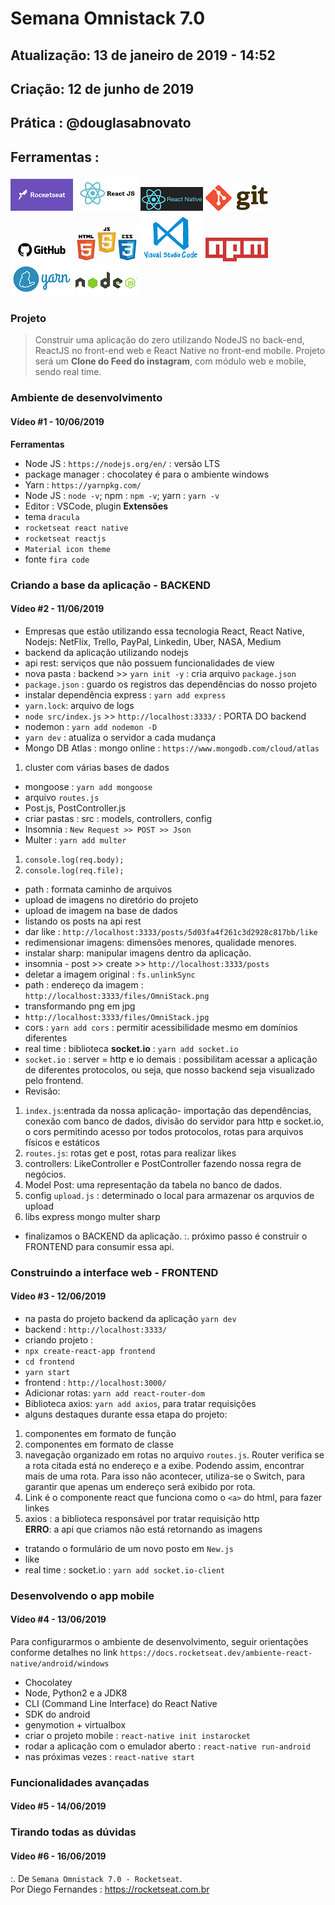 # Semana Omnistack 7.0

## Atualização: 13 de janeiro de 2019 - 14:52
## Criação: 12 de junho de 2019
## Prática : @douglasabnovato

## Ferramentas : 

![Rocketseat](/images/logo-rocketseat.png)
![ReactJS](/images/logo-reactjs.jpg)
![React Native](/images/logo-react-native.png)
![Git](/images/logo-git.png)
![Github](/images/logo-github.png)
![HTML/CSS/Javascript](/images/logo-html-css-js.jpeg)
![VSCode](/images/logo-VSCode.png)
![NPM](/images/logo-npm.png)
![Yarn](/images/logo-yarn.png)
![Nodejs](/images/logo-nodejs.png)

### Projeto
> Construir uma aplicação do zero utilizando NodeJS no back-end, ReactJS no front-end web e React Native no front-end mobile.
>Projeto será um **Clone do Feed do instagram**, com módulo web e mobile, sendo real time.

### Ambiente de desenvolvimento
#### Vídeo #1 - 10/06/2019
**Ferramentas**
- Node JS : `https://nodejs.org/en/` : versão LTS
- package manager : chocolatey é para o ambiente windows
- Yarn : `https://yarnpkg.com/`
- Node JS : `node -v`; npm : `npm -v`; yarn : `yarn -v`
- Editor : VSCode, plugin 
**Extensões**
- tema `dracula`
- `rocketseat react native`
- `rocketseat reactjs`
- `Material icon theme`
- fonte `fira code`

### Criando a base da aplicação - BACKEND
#### Vídeo #2 - 11/06/2019
- Empresas que estão utilizando essa tecnologia React, React Native, Nodejs: NetFlix, Trello, PayPal, Linkedin, Uber, NASA, Medium
- backend da aplicação utilizando nodejs
- api rest: serviços que não possuem funcionalidades de view
- nova pasta : backend >> `yarn init -y` : cria arquivo `package.json` 
- `package.json` : guardo os registros das dependências do nosso projeto
- instalar dependência express : `yarn add express`
- `yarn.lock`: arquivo de logs
- `node src/index.js` >> `http://localhost:3333/` : PORTA DO backend
- nodemon : `yarn add nodemon -D`
- `yarn dev` : atualiza o servidor a cada mudança
- Mongo DB Atlas : mongo online : `https://www.mongodb.com/cloud/atlas`
1. cluster com várias bases de dados
- mongoose : `yarn add mongoose`
- arquivo `routes.js`
- Post.js, PostController.js
- criar pastas : src : models, controllers, config
- Insomnia : `New Request >> POST >> Json`
- Multer : `yarn add multer`
1. `console.log(req.body);`
2. `console.log(req.file);`
- path : formata caminho de arquivos
- upload de imagens no diretório do projeto 
- upload de imagem na base de dados
- listando os posts na api rest
- dar like : `http://localhost:3333/posts/5d03fa4f261c3d2928c817bb/like`
- redimensionar imagens: dimensões menores, qualidade menores.
- instalar sharp: manipular imagens dentro da aplicação.
- insomnia - post >> create >> `http://localhost:3333/posts`
- deletar a imagem original : `fs.unlinkSync`
- path : endereço da imagem : `http://localhost:3333/files/OmniStack.png`
- transformando png em jpg
- `http://localhost:3333/files/OmniStack.jpg`
- cors : `yarn add cors` : permitir acessibilidade mesmo em domínios diferentes
- real time : biblioteca **socket.io**  : `yarn add socket.io`
- `socket.io` : server = http e io demais : possibilitam acessar a aplicação de diferentes protocolos, ou seja, que nosso backend seja visualizado pelo frontend.
- Revisão:
1. `index.js`:entrada da nossa aplicação- importação das dependências, conexão com banco de dados, divisão do servidor para http e socket.io, o cors permitindo acesso por todos protocolos, rotas para arquivos físicos e estáticos
2. `routes.js`: rotas get e post, rotas para realizar likes
3. controllers: LikeController e PostController fazendo nossa regra de negócios.
4. Model Post: uma representação da tabela no banco de dados.
5. config `upload.js` : determinado o local para armazenar os arquvios de upload
6. libs express mongo multer sharp 
- finalizamos o BACKEND da aplicação.
:. próximo passo é construir o FRONTEND para consumir essa api. 

### Construindo a interface web - FRONTEND
#### Vídeo #3 - 12/06/2019 
- na pasta do projeto backend da aplicação `yarn dev`
- backend : `http://localhost:3333/`
- criando  projeto : 
- `npx create-react-app frontend`
- `cd frontend`
- `yarn start`
- frontend : `http://localhost:3000/`
- Adicionar rotas: `yarn add react-router-dom` 
- Biblioteca axios: `yarn add axios`, para tratar requisições
- alguns destaques durante essa etapa do projeto:
1. componentes em formato de função
2. componentes em formato de classe
3. navegação organizado em rotas no arquivo `routes.js`. Router verifica se a rota citada está no endereço e a exibe. Podendo assim, encontrar mais de uma rota. Para isso não acontecer, utiliza-se o Switch, para garantir que apenas um endereço será exibido por rota.
4. Link é o componente react que funciona como o `<a>` do html, para fazer linkes
5. axios : a biblioteca responsável por tratar requisição http<br/>
**ERRO**: a api que criamos não está retornando as imagens
- tratando o formulário de um novo posto em `New.js`
- like
- real time : socket.io : `yarn add socket.io-client`

### Desenvolvendo o app mobile 
#### Vídeo #4 - 13/06/2019
Para configurarmos o ambiente de desenvolvimento, seguir orientações conforme detalhes no link `https://docs.rocketseat.dev/ambiente-react-native/android/windows` 
- Chocolatey
- Node, Python2 e a JDK8
- CLI (Command Line Interface) do React Native
- SDK do android
- genymotion + virtualbox
- criar o projeto mobile : `react-native init instarocket`
- rodar a aplicação com o emulador aberto : `react-native run-android`
- nas próximas vezes : `react-native start`

### Funcionalidades avançadas 
#### Vídeo #5 - 14/06/2019 

### Tirando todas as dúvidas 
#### Vídeo #6 - 16/06/2019 

:. De `Semana Omnistack 7.0 - Rocketseat`.<br/> 
Por Diego Fernandes : https://rocketseat.com.br
